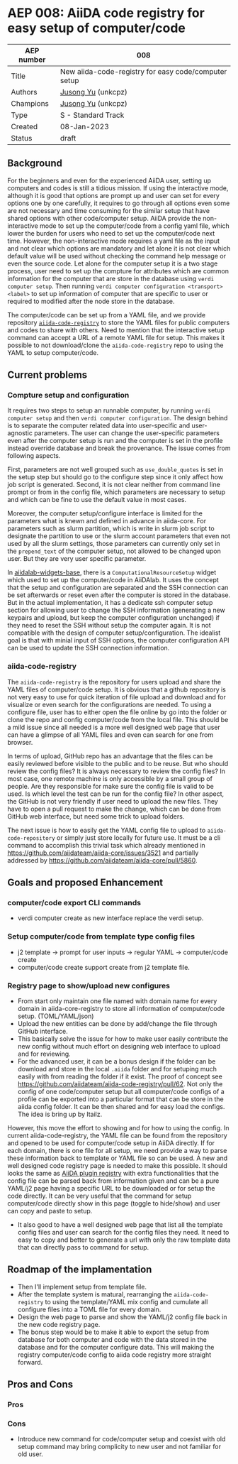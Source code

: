 # AEP 008: AiiDA code registry for easy setup of computer/code

| AEP number | 008                                                          |
|------------|--------------------------------------------------------------|
| Title      | New aiida-code-registry for easy code/computer setup                  |
| Authors    | [Jusong Yu](mailto:jusong.yu@psi.ch) (unkcpz) |
| Champions  | [Jusong Yu](mailto:jusong.yu@psi.ch) (unkcpz) |
| Type       | S - Standard Track                                                |
| Created    | 08-Jan-2023                                                  |
| Status     | draft                                                  |

## Background 

For the beginners and even for the experienced AiiDA user, setting up computers and codes is still a tidious mission.
If using the interactive mode, although it is good that options are prompt up and user can set for every options one by one carefully, it requires to go through all options even some are not necessary and time consuming for the similar setup that have shared options with other code/computer setup.
AiiDA provide the non-interactive mode to set up the computer/code from a config yaml file, which lower the burden for users who need to set up the computer/code next time. 
However, the non-interactive mode requires a yaml file as the input and not clear which options are mandatory and let alone it is not clear which default value will be used without checking the command help message or even the source code.
Let alone for the computer setup it is a two stage process, user need to set up the compture for attributes which are common information for the computer that are store in the database using `verdi computer setup`. 
Then running `verdi computer configuration <transport> <label>` to set up information of computer that are specific to user or required to modified after the node store in the database.

The computer/code can be set up from a YAML file, and we provide repository [`aiida-code-registry`](https://github.com/aiidateam/aiida-code-registry) to store the YAML files for public computers and codes to share with others.
Need to mention that the interactive setup command can accept a URL of a remote YAML file for setup.
This makes it possible to not download/clone the `aiida-code-registry` repo to using the YAML to setup computer/code.

## Current problems

### Compture setup and configuration

It requires two steps to setup an runnable computer, by running `verdi computer setup` and then `verdi computer configuration`.
The design behind is to separate the computer related data into user-specific and user-agnostic parameters. 
The user can change the user-specific parameters even after the computer setup is run and the computer is set in the profile instead override database and break the provenance.
The issue comes from following aspects.

First, parameters are not well grouped such as `use_double_quotes` is set in the setup step but should go to the configure step since it only affect how job script is generated.
Second, it is not clear neither from command line prompt or from in the config file, which parameters are necessary to setup and which can be fine to use the default value in most cases.

Moreover, the computer setup/configure interface is limited for the parameters what is knewn and defined in advance in aiida-core. 
For parameters such as slurm partition, which is write in slurm job script to designate the partition to use or the slurm account parameters that even not used by all the slurm settings, those parameters can currently only set in the `prepend_text` of the computer setup, not allowed to be changed upon user.
But they are very user specific parameter.

In [aiidalab-widgets-base](https://github.com/aiidalab/aiidalab-widgets-base/blob/master/aiidalab_widgets_base/computational_resources.py), there is a `ComputationalResourceSetup` widget which used to set up the computer/code in AiiDAlab.
It uses the concept that the setup and configuration are separated and the SSH connection can be set afterwards or reset even after the computer is stored in the database.
But in the actual implementation, it has a dedicate ssh computer setup section for allowing user to change the SSH information (generating a new keypairs and upload, but keep the computer configuration unchanged) if they need to reset the SSH without setup the computer again.
It is not compatible with the design of computer setup/configuration.
The idealist goal is that with minial input of SSH options, the computer configuration API can be used to update the SSH connection information.

### aiida-code-registry

The `aiida-code-registry` is the repository for users upload and share the YAML files of computer/code setup. 
It is obvious that a github repository is not very easy to use for quick iteration of file upload and download and for visualize or even search for the configurations are needed. 
To using a configure file, user has to either open the file online by go into the folder or clone the repo and config computer/code from the local file.
This should be a mild issue since all needed is a more well designed web page that user can have a glimpse of all YAML files and even can search for one from browser. 

In terms of upload, GitHub repo has an advantage that the files can be easily reviewed before visible to the public and to be reuse. 
But who should review the config files? It is always necessary to review the config files? 
In most case, one remote machine is only accessible by a small group of people. 
Are they responsible for make sure the config file is valid to be used.
Is which level the test can be run for the config file?
In other aspect, the GitHub is not very friendly if user need to upload the new files. 
They have to open a pull request to make the change, which can be done from GitHub web interface, but need some trick to upload folders.

The next issue is how to easily get the YAML config file to upload to `aiida-code-repository` or simply just store locally for future use.
It must be a cli command to accomplish this trivial task which already mentioned in https://github.com/aiidateam/aiida-core/issues/3521 and partially addressed by https://github.com/aiidateam/aiida-core/pull/5860.

## Goals and proposed Enhancement

### computer/code export CLI commands

- verdi computer create as new interface replace the verdi setup.

### Setup computer/code from template type config files

- j2 template -> prompt for user inputs -> regular YAML -> computer/code create
- computer/code create support create from j2 template file.

### Registry page to show/upload new configures

- From start only maintain one file named with domain name for every domain in aiida-core-registry to store all information of computer/code setup. (TOML/YAML/json) 
- Upload the new entities can be done by add/change the file through GitHub interface. 
- This basically solve the issue for how to make user easily contribute the new config without much effort on designing web interface to upload and for reviewing.
- For the advanced user, it can be a bonus design if the folder can be download and store in the local `.aiida` folder and for setuping much easily with from reading the folder if it exist. The proof of concept see https://github.com/aiidateam/aiida-code-registry/pull/62. Not only the config of one code/computer setup but all computer/code configs of a profile can be exported into a particular format that can be store in the aiida config folder. It can be then shared and for easy load the configs. The idea is bring up by ltailz.

However, this move the effort to showing and for how to using the config. 
In current aiida-code-registry, the YAML file can be found from the repository and opened to be used for computer/code setup in AiiDA directly. 
If for each domain, there is one file for all setup, we need provide a way to parse these information back to template or YAML file so can be used.
A new and well designed code registry page is needed to make this possible.
It should looks the same as [AiiDA plugin registry](https://aiidateam.github.io/aiida-registry/) with extra functionalities that the config file can be parsed back from information given and can be a pure YAML/j2 page having a specific URL to be downloaded or for setup the code directly.
It can be very useful that the command for setup computer/code directly show in this page (toggle to hide/show) and user can copy and paste to setup.

- It also good to have a well designed web page that list all the template config files and user can search for the config files they need. It need to easy to copy and better to generate a url with only the raw template data that can directly pass to command for setup.

## Roadmap of the implamentation

- Then I'll implement setup from template file.
- After the template system is matural, rearranging the `aiida-code-registry` to using the template/YAML mix config and cumulate all configure files into a TOML file for every domain.
- Design the web page to parse and show the YAML/j2 config file back in the new code registry page.
- The bonus step would be to make it able to export the setup from database for both computer and code with the data stored in the database and for the computer configure data. This will making the registry computer/code config to aiida code registry more straight forward.

## Pros and Cons 

### Pros

### Cons
* Introduce new command for code/computer setup and coexist with old setup command may bring complicity to new user and not familiar for old user.

